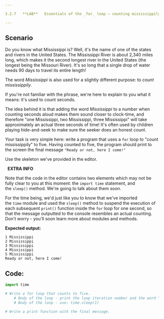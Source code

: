 ```yaml
---

3.2.7   **LAB**   Essentials of the _for_ loop – counting mississippily

---
```


## Scenario

Do you know what Mississippi is? Well, it's the name of one of the states and rivers in the United States. The Mississippi River is about 2,340 miles long, which makes it the second longest river in the United States (the longest being the Missouri River). It's so long that a single drop of water needs 90 days to travel its entire length!

The word _Mississippi_ is also used for a slightly different purpose: to _count mississippily_.

If you're not familiar with the phrase, we're here to explain to you what it means: it's used to count seconds.

The idea behind it is that adding the word _Mississippi_ to a number when counting seconds aloud makes them sound closer to clock-time, and therefore "one Mississippi, two Mississippi, three Mississippi" will take approximately an actual three seconds of time! It's often used by children playing hide-and-seek to make sure the seeker does an honest count.

Your task is very simple here: write a program that uses a `for` loop to "count mississippily" to five. Having counted to five, the program should print to the screen the final message `"Ready or not, here I come!"`

Use the skeleton we've provided in the editor.

  **EXTRA INFO**  

Note that the code in the editor contains two elements which may not be fully clear to you at this moment: the `import time` statement, and the `sleep()` method. We're going to talk about them soon.

For the time being, we'd just like you to know that we've imported the `time` module and used the `sleep()` method to suspend the execution of each subsequent `print()` function inside the `for` loop for one second, so that the message outputted to the console resembles an actual counting. Don't worry - you'll soon learn more about modules and methods.

**Expected output:**

```Output
1 Mississippi
2 Mississippi
3 Mississippi
4 Mississippi
5 Mississippi
Ready or not, here I come!
```

## Code:
```python
import time

# Write a for loop that counts to five.
    # Body of the loop - print the loop iteration number and the word "Mississippi".
    # Body of the loop - use: time.sleep(1)

# Write a print function with the final message.

```